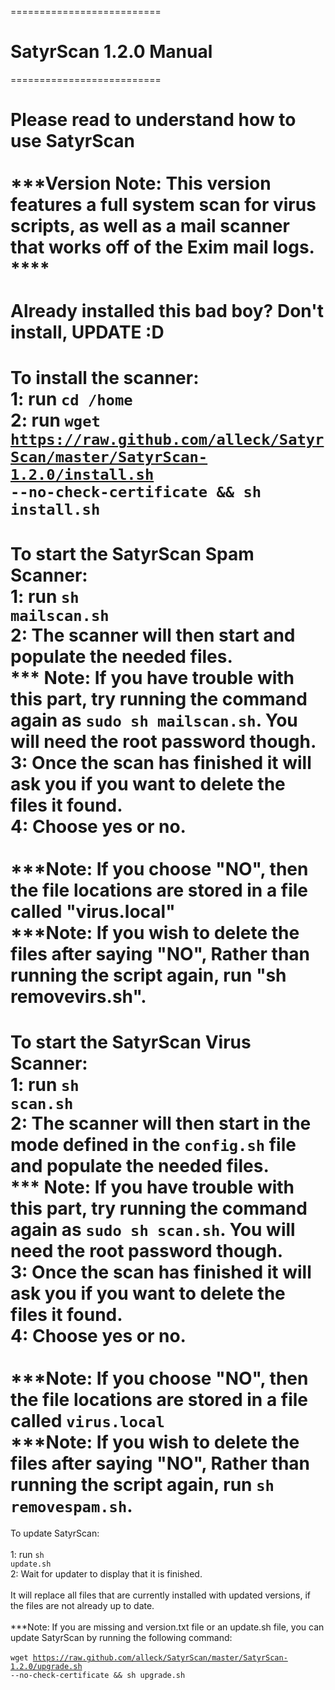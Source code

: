 ==========================
# SatyrScan 1.2.0 Manual #
==========================

Please read to understand how to use SatyrScan<br />
<br />
***Version Note: This version features a full system scan for virus scripts, as well as a mail scanner that works off of the Exim mail logs. ****<br />
<br />
<strong>Already installed this bad boy? Don't install, UPDATE :D</strong>
=========================================
To install the scanner:<br />
1: run <code>cd /home</code> <br />
2: run <code>wget https://raw.github.com/alleck/SatyrScan/master/SatyrScan-1.2.0/install.sh --no-check-certificate && sh install.sh</code><br />
=========================================
To start the SatyrScan Spam Scanner:<br />
1: run <code>sh mailscan.sh</code><br />
2: The scanner will then start and populate the needed files.<br />
   *** Note: If you have trouble with this part, try running the command again as <code>sudo sh mailscan.sh</code>. You will need the root password though.<br />
3: Once the scan has finished it will ask you if you want to delete the files it found.<br />
4: Choose yes or no.<br />
<br />
***Note: If you choose "NO", then the file locations are stored in a file called "virus.local"<br />
***Note: If you wish to delete the files after saying "NO", Rather than running the script again, run "sh removevirs.sh".<br />
=========================================
To start the SatyrScan Virus Scanner:<br />
1: run <code>sh scan.sh</code><br />
2: The scanner will then start in the mode defined in the <code>config.sh</code> file and populate the needed files.<br />
   *** Note: If you have trouble with this part, try running the command again as <code>sudo sh scan.sh</code>. You will need the root password though.<br />
3: Once the scan has finished it will ask you if you want to delete the files it found.<br />
4: Choose yes or no.<br />
<br />
***Note: If you choose "NO", then the file locations are stored in a file called <code>virus.local</code><br />
***Note: If you wish to delete the files after saying "NO", Rather than running the script again, run <code>sh removespam.sh</code>.<br />
=========================================
To update SatyrScan:<br />
<br />
1: run <code>sh update.sh</code><br />
2: Wait for updater to display that it is finished.<br />
<br />
It will replace all files that are currently installed with updated versions, if the files are not already up to date.<br />
<br />
***Note: If you are missing and version.txt file or an update.sh file, you can update SatyrScan by running the following command:<br />
<br />
<code>wget https://raw.github.com/alleck/SatyrScan/master/SatyrScan-1.2.0/upgrade.sh --no-check-certificate && sh upgrade.sh</code><br />
